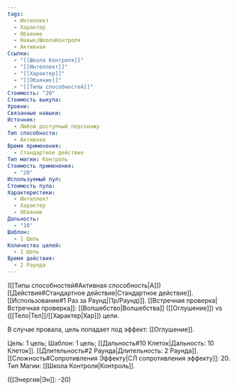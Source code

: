 ```yaml
---
tags:
  - Интеллект
  - Характер
  - Обаяние
  - Навык/ШколаКонтроля
  - Активная
Ссылки:
  - "[[Школа Контроля]]"
  - "[[Интеллект]]"
  - "[[Характер]]"
  - "[[Обаяние]]"
  - "[[Типы способностей]]"
Стоимость: "20"
Стоимость выкупа: 
Уровни: 
Связанные навыки: 
Источник:
  - Любой доступный персонажу
Тип способности:
  - Активная
Время применения:
  - Стандартное действие
Тип магии: Контроль
Стоимость применения:
  - "20"
Используемый пул: 
Стоимость пула: 
Характеристики:
  - Интеллект
  - Характер
  - Обаяние
Дальность:
  - "10"
Шаблон:
  - 1 Цель
Количество целей:
  - 1 Цель
Время действия:
  - 2 Раунда
---
```

([[Типы способностей#Активная способность|А]]) [[Действия#Стандартное действие|Стандартное действие]]. [[Использование#1 Раз за Раунд|(1р/Раунд)]]. [[Встречная проверка|Встречная проверка]]: [[Волшебство|Волшебства]] ([[Оглушение]]) vs ([[Тело|Тел]]/[[Характер|Хар]]) цели. 

В случае провала, цель попадает под эффект: [[Оглушение]].

Цель: 1 цель; Шаблон: 1 цель; [[Дальность#10 Клеток|Дальность: 10 Клеток]]. [[Длительность#2 Раунда|Длительность: 2 Раунда]]. 
[[Сложность#Cопротивления Эффекту|СЛ сопротивления эффекту]]: 20. 
Тип Магии: [[Школа Контроля|Контроль]]. 

([[Энергия|Эн]]: -20)